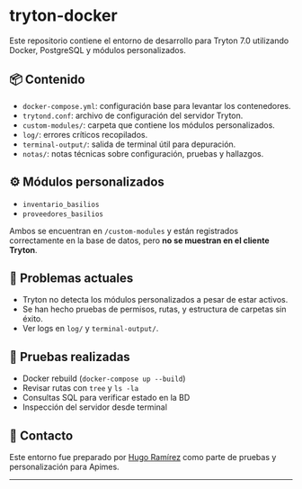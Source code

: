 # tryton-docker

Este repositorio contiene el entorno de desarrollo para Tryton 7.0 utilizando Docker, PostgreSQL y módulos personalizados.

## 📦 Contenido

- `docker-compose.yml`: configuración base para levantar los contenedores.
- `trytond.conf`: archivo de configuración del servidor Tryton.
- `custom-modules/`: carpeta que contiene los módulos personalizados.
- `log/`: errores críticos recopilados.
- `terminal-output/`: salida de terminal útil para depuración.
- `notas/`: notas técnicas sobre configuración, pruebas y hallazgos.

## ⚙️ Módulos personalizados

- `inventario_basilios`
- `proveedores_basilios`

Ambos se encuentran en `/custom-modules` y están registrados correctamente en la base de datos, pero **no se muestran en el cliente Tryton**.

## 🚨 Problemas actuales

- Tryton no detecta los módulos personalizados a pesar de estar activos.
- Se han hecho pruebas de permisos, rutas, y estructura de carpetas sin éxito.
- Ver logs en `log/` y `terminal-output/`.

## 🧪 Pruebas realizadas

- Docker rebuild (`docker-compose up --build`)
- Revisar rutas con `tree` y `ls -la`
- Consultas SQL para verificar estado en la BD
- Inspección del servidor desde terminal

## 📄 Contacto

Este entorno fue preparado por [Hugo Ramírez](https://github.com/hugoRamirez30) como parte de pruebas y personalización para Apimes.

---


